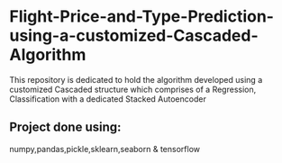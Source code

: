 # Flight-Price-and-Type-Prediction-using-a-customized-Cascaded-Algorithm
This repository is dedicated to hold the algorithm developed using a customized Cascaded structure which comprises of a Regression, Classification with a dedicated Stacked Autoencoder 
## Project done using:
numpy,pandas,pickle,sklearn,seaborn & tensorflow
